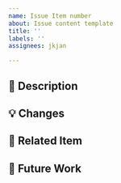 ```yaml
---
name: Issue Item number
about: Issue content template
title: ''
labels: ''
assignees: jkjan

---
```


## 📑 Description

## 💡 Changes

## 🔗 Related Item

## 📝 Future Work
